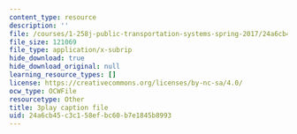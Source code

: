 ```yaml
---
content_type: resource
description: ''
file: /courses/1-258j-public-transportation-systems-spring-2017/24a6cb45c3c158efbc60b7e1845b8993_YGpxOuDJdJw.vtt
file_size: 121069
file_type: application/x-subrip
hide_download: true
hide_download_original: null
learning_resource_types: []
license: https://creativecommons.org/licenses/by-nc-sa/4.0/
ocw_type: OCWFile
resourcetype: Other
title: 3play caption file
uid: 24a6cb45-c3c1-58ef-bc60-b7e1845b8993
---
```


